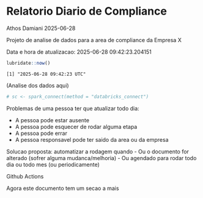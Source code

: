 # Relatorio Diario de Compliance
Athos Damiani
2025-06-28

Projeto de analise de dados para a area de compliance da Empresa X

Data e hora de atualizacao: 2025-06-28 09:42:23.204151

``` r
lubridate::now()
```

    [1] "2025-06-28 09:42:23 UTC"

(Analise dos dados aqui)

``` r
# sc <- spark_connect(method = "databricks_connect")
```

Problemas de uma pessoa ter que atualizar todo dia:

-   A pessoa pode estar ausente
-   A pessoa pode esquecer de rodar alguma etapa
-   A pessoa pode errar
-   A pessoa responsavel pode ter saido da area ou da empresa

Solucao proposta: automatizar a rodagem quando - Ou o documento for
alterado (sofrer alguma mudanca/melhoria) - Ou agendado para rodar todo
dia ou todo mes (ou periodicamente)

Github Actions

Agora este documento tem um secao a mais
